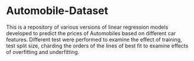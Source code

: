# Automobile-Dataset
This is a repository of various versions of linear regression models developed to predict the prices of Automobiles based on different car features.
Different test were performed to examine the effect of training, test split size, charding the orders of the lines of best fit to examine effects of overfitting and underfitting. 
